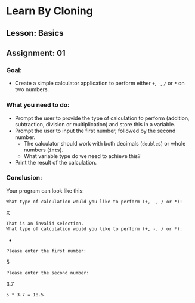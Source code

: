 # Learn By Cloning
## Lesson: Basics
## Assignment: 01

### Goal:
- Create a simple calculator application to perform either `+`, `-`, `/` or `*` on two numbers.

### What you need to do:
- Prompt the user to provide the type of calculation to perform (addition, subtraction, division or multiplication) and store this in a variable.
- Prompt the user to input the first number, followed by the second number.
    - The calculator should work with both decimals (``double``s) or whole numbers (``int``s). 
    - What variable type do we need to achieve this?
- Print the result of the calculation.

### Conclusion:
Your program can look like this:

```
What type of calculation would you like to perform (+, -, / or *): 
```
X

```
That is an invalid selection.
What type of calculation would you like to perform (+, -, / or *): 
```
*

```
Please enter the first number: 
```
5

```
Please enter the second number:
```
3.7

```
5 * 3.7 = 18.5
```